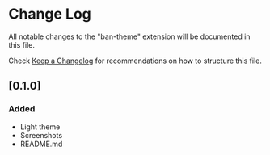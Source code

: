 # Change Log

All notable changes to the "ban-theme" extension will be documented in this file.

Check [Keep a Changelog](http://keepachangelog.com/) for recommendations on how to structure this file.

## [0.1.0]

### Added

- Light theme
- Screenshots
- README.md

